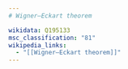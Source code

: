 ```yaml
---
# Wigner–Eckart theorem

wikidata: Q195133
msc_classification: "81"
wikipedia_links:
  - "[[Wigner–Eckart theorem]]"
---
```

